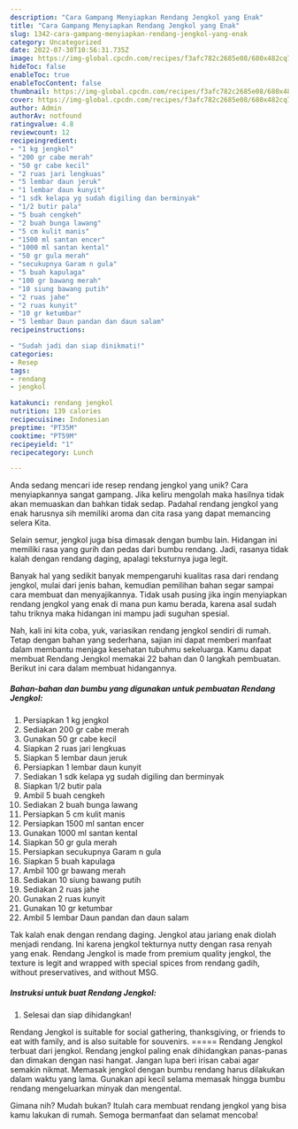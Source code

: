 ```yaml
---
description: "Cara Gampang Menyiapkan Rendang Jengkol yang Enak"
title: "Cara Gampang Menyiapkan Rendang Jengkol yang Enak"
slug: 1342-cara-gampang-menyiapkan-rendang-jengkol-yang-enak
category: Uncategorized
date: 2022-07-30T10:56:31.735Z
image: https://img-global.cpcdn.com/recipes/f3afc782c2685e08/680x482cq70/rendang-jengkol-foto-resep-utama.jpg
hideToc: false
enableToc: true
enableTocContent: false
thumbnail: https://img-global.cpcdn.com/recipes/f3afc782c2685e08/680x482cq70/rendang-jengkol-foto-resep-utama.jpg
cover: https://img-global.cpcdn.com/recipes/f3afc782c2685e08/680x482cq70/rendang-jengkol-foto-resep-utama.jpg
author: Admin
authorAv: notfound
ratingvalue: 4.8
reviewcount: 12
recipeingredient:
- "1 kg jengkol"
- "200 gr cabe merah"
- "50 gr cabe kecil"
- "2 ruas jari lengkuas"
- "5 lembar daun jeruk"
- "1 lembar daun kunyit"
- "1 sdk kelapa yg sudah digiling dan berminyak"
- "1/2 butir pala"
- "5 buah cengkeh"
- "2 buah bunga lawang"
- "5 cm kulit manis"
- "1500 ml santan encer"
- "1000 ml santan kental"
- "50 gr gula merah"
- "secukupnya Garam n gula"
- "5 buah kapulaga"
- "100 gr bawang merah"
- "10 siung bawang putih"
- "2 ruas jahe"
- "2 ruas kunyit"
- "10 gr ketumbar"
- "5 lembar Daun pandan dan daun salam"
recipeinstructions:

- "Sudah jadi dan siap dinikmati!"
categories:
- Resep
tags:
- rendang
- jengkol

katakunci: rendang jengkol 
nutrition: 139 calories
recipecuisine: Indonesian
preptime: "PT35M"
cooktime: "PT59M"
recipeyield: "1"
recipecategory: Lunch

---
```





Anda sedang mencari ide resep rendang jengkol yang unik? Cara menyiapkannya sangat gampang. Jika keliru mengolah maka hasilnya tidak akan memuaskan dan bahkan tidak sedap. Padahal rendang jengkol yang enak harusnya sih memiliki aroma dan cita rasa yang dapat memancing selera Kita.





Selain semur, jengkol juga bisa dimasak dengan bumbu lain. Hidangan ini memiliki rasa yang gurih dan pedas dari bumbu rendang. Jadi, rasanya tidak kalah dengan rendang daging, apalagi teksturnya juga legit.

Banyak hal yang sedikit banyak mempengaruhi kualitas rasa dari rendang jengkol, mulai dari jenis bahan, kemudian pemilihan bahan segar sampai cara membuat dan menyajikannya. Tidak usah pusing jika ingin menyiapkan rendang jengkol yang enak di mana pun kamu berada, karena asal sudah tahu triknya maka hidangan ini mampu jadi suguhan spesial.






Nah, kali ini kita coba, yuk, variasikan rendang jengkol sendiri di rumah. Tetap dengan bahan yang sederhana, sajian ini dapat memberi manfaat dalam membantu menjaga kesehatan tubuhmu sekeluarga. Kamu dapat membuat Rendang Jengkol memakai 22 bahan dan 0 langkah pembuatan. Berikut ini cara dalam membuat hidangannya.

<!--inarticleads1-->

##### Bahan-bahan dan bumbu yang digunakan untuk pembuatan Rendang Jengkol:

1. Persiapkan 1 kg jengkol
1. Sediakan 200 gr cabe merah
1. Gunakan 50 gr cabe kecil
1. Siapkan 2 ruas jari lengkuas
1. Siapkan 5 lembar daun jeruk
1. Persiapkan 1 lembar daun kunyit
1. Sediakan 1 sdk kelapa yg sudah digiling dan berminyak
1. Siapkan 1/2 butir pala
1. Ambil 5 buah cengkeh
1. Sediakan 2 buah bunga lawang
1. Persiapkan 5 cm kulit manis
1. Persiapkan 1500 ml santan encer
1. Gunakan 1000 ml santan kental
1. Siapkan 50 gr gula merah
1. Persiapkan secukupnya Garam n gula
1. Siapkan 5 buah kapulaga
1. Ambil 100 gr bawang merah
1. Sediakan 10 siung bawang putih
1. Sediakan 2 ruas jahe
1. Gunakan 2 ruas kunyit
1. Gunakan 10 gr ketumbar
1. Ambil 5 lembar Daun pandan dan daun salam


Tak kalah enak dengan rendang daging. Jengkol atau jariang enak diolah menjadi rendang. Ini karena jengkol tekturnya nutty dengan rasa renyah yang enak. Rendang Jengkol is made from premium quality jengkol, the texture is legit and wrapped with special spices from rendang gadih, without preservatives, and without MSG. 

<!--inarticleads2-->

##### Instruksi untuk buat Rendang Jengkol:


1. Selesai dan siap dihidangkan!

Rendang Jengkol is suitable for social gathering, thanksgiving, or friends to eat with family, and is also suitable for souvenirs. ===== Rendang Jengkol terbuat dari jengkol. Rendang jengkol paling enak dihidangkan panas-panas dan dimakan dengan nasi hangat. Jangan lupa beri irisan cabai agar semakin nikmat. Memasak jengkol dengan bumbu rendang harus dilakukan dalam waktu yang lama. Gunakan api kecil selama memasak hingga bumbu rendang mengeluarkan minyak dan mengental. 

Gimana nih? Mudah bukan? Itulah cara membuat rendang jengkol yang bisa kamu lakukan di rumah. Semoga bermanfaat dan selamat mencoba!
